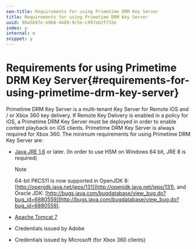 ```yaml
---
seo-title: Requirements for using Primetime DRM Key Server
title: Requirements for using Primetime DRM Key Server
uuid: 98a5b97e-e9b6-4489-9c5e-c997eb2f732e
index: y
internal: n
snippet: y
---
```


# Requirements for using Primetime DRM Key Server{#requirements-for-using-primetime-drm-key-server}

Primetime DRM Key Server is a multi-tenant Key Server for Remote iOS and / or Xbox 360 key delivery. If Remote Key Delivery is enabled in a policy for iOS, a Primetime DRM Key Server must be deployed in order to enable content playback on iOS clients. Primetime DRM Key Server is always required for Xbox 360. The minimum requirements for using Primetime DRM Key Server are:

* [Java JRE 1.6](http://www.oracle.com/technetwork/java/javase/downloads/index.html) or later. (In order to use HSM on Windows 64 bit, JRE 8 is required) 

  >[!NOTE]
  >
  >64-bit PKCS11 is now supported in OpenJDK 8: [http://openjdk.java.net/jeps/131](http://openjdk.java.net/jeps/131), and Oracle JDK: [http://bugs.java.com/bugdatabase/view_bug.do?bug_id=6880559](http://bugs.java.com/bugdatabase/view_bug.do?bug_id=6880559).

* [Apache Tomcat 7](http://tomcat.apache.org) 
* Credentials issued by Adobe 
* Credentials issued by Microsoft (for Xbox 360 clients)

